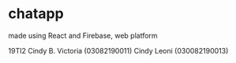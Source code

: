 # chatapp

made using React and Firebase, web platform

19TI2
Cindy B. Victoria (03082190011)
Cindy Leoni (030082190013)
